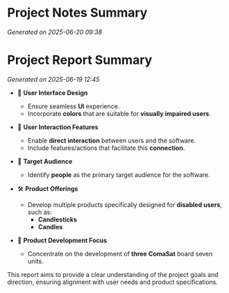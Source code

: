 # Project Notes Summary

*Generated on 2025-06-20 09:38*

# Project Report Summary

*Generated on 2025-06-19 12:45*

- 🎨 **User Interface Design**
  - Ensure seamless **UI** experience.
  - Incorporate **colors** that are suitable for **visually impaired users**.

- 🤝 **User Interaction Features**
  - Enable **direct interaction** between users and the software.
  - Include features/actions that facilitate this **connection**.

- 👥 **Target Audience**
  - Identify **people** as the primary target audience for the software.

- 🛠️ **Product Offerings**
  - Develop multiple products specifically designed for **disabled users**, such as:
    - **Candlesticks**
    - **Candles**

- 🔧 **Product Development Focus**
  - Concentrate on the development of **three ComaSat** board seven units. 

This report aims to provide a clear understanding of the project goals and direction, ensuring alignment with user needs and product specifications.